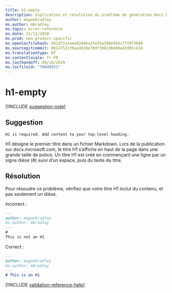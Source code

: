 ```yaml
---
title: h1-empty
description: Explication et résolution du problème de génération Docs h1-empty.
author: meganbradley
ms.author: mbradley
ms.topic: error-reference
ms.date: 12/12/2018
ms.prod: non-product-specific
ms.openlocfilehash: 691d72a3aee9204ba3fe55a398e954c7719f3680
ms.sourcegitcommit: 89147521f0aa3b39e7ddf390136b09a43d95c416
ms.translationtype: HT
ms.contentlocale: fr-FR
ms.lasthandoff: 09/10/2019
ms.locfileid: "70848551"
---
```

# <a name="h1-empty"></a>h1-empty

[!INCLUDE [suggestion-note](includes/suggestion-note.md)]

## <a name="suggestion"></a>Suggestion

`H1 is required. Add content to your top-level heading.`

H1 désigne le premier titre dans un fichier Markdown. Lors de la publication sur docs.microsoft.com, le titre H1 s’affiche en haut de la page dans une grande taille de police. Un titre H1 est créé en commençant une ligne par un signe dièse (#) suivi d’un espace, puis du texte du titre.

## <a name="resolution"></a>Résolution

Pour résoudre ce problème, vérifiez que votre titre H1 inclut du contenu, et pas seulement un dièse.

Incorrect :

```markdown
---
author: meganbradley
ms.author: mbradley
---
#
This is not an H1
```

Correct :

```markdown
---
author: meganbradley
ms.author: mbradley
---
# This is an H1
```

<!--make sure to add this file to your includes folder and verify the path-->
[!INCLUDE [validation-reference-help](includes/validation-reference-help.md)]
